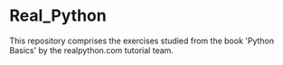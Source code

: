 # Real_Python
This repository comprises the exercises studied from the book 'Python Basics' by the realpython.com tutorial team.
